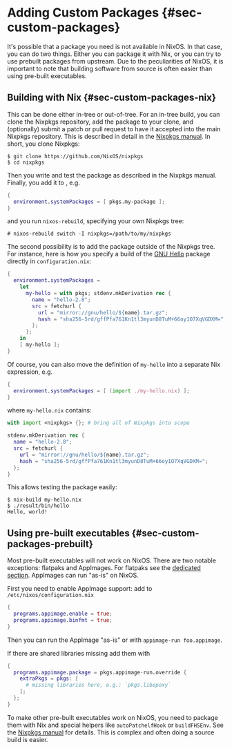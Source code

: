 # Adding Custom Packages {#sec-custom-packages}

It's possible that a package you need is not available in NixOS. In that
case, you can do two things. Either you can package it with Nix, or you can try
to use prebuilt packages from upstream. Due to the peculiarities of NixOS, it
is important to note that building software from source is often easier than
using pre-built executables.

## Building with Nix {#sec-custom-packages-nix}

This can be done either in-tree or out-of-tree. For an in-tree build, you can
clone the Nixpkgs repository, add the package to your clone, and (optionally)
submit a patch or pull request to have it accepted into the main Nixpkgs
repository. This is described in detail in the [Nixpkgs
manual](https://nixos.org/nixpkgs/manual). In short, you clone Nixpkgs:

```ShellSession
$ git clone https://github.com/NixOS/nixpkgs
$ cd nixpkgs
```

Then you write and test the package as described in the Nixpkgs manual.
Finally, you add it to [](#opt-environment.systemPackages), e.g.

```nix
{
  environment.systemPackages = [ pkgs.my-package ];
}
```

and you run `nixos-rebuild`, specifying your own Nixpkgs tree:

```ShellSession
# nixos-rebuild switch -I nixpkgs=/path/to/my/nixpkgs
```

The second possibility is to add the package outside of the Nixpkgs
tree. For instance, here is how you specify a build of the
[GNU Hello](https://www.gnu.org/software/hello/) package directly in
`configuration.nix`:

```nix
{
  environment.systemPackages =
    let
      my-hello = with pkgs; stdenv.mkDerivation rec {
        name = "hello-2.8";
        src = fetchurl {
          url = "mirror://gnu/hello/${name}.tar.gz";
          hash = "sha256-5rd/gffPfa761Kn1tl3myunD8TuM+66oy1O7XqVGDXM=";
        };
      };
    in
    [ my-hello ];
}
```

Of course, you can also move the definition of `my-hello` into a
separate Nix expression, e.g.

```nix
{
  environment.systemPackages = [ (import ./my-hello.nix) ];
}
```

where `my-hello.nix` contains:

```nix
with import <nixpkgs> {}; # bring all of Nixpkgs into scope

stdenv.mkDerivation rec {
  name = "hello-2.8";
  src = fetchurl {
    url = "mirror://gnu/hello/${name}.tar.gz";
    hash = "sha256-5rd/gffPfa761Kn1tl3myunD8TuM+66oy1O7XqVGDXM=";
  };
}
```

This allows testing the package easily:

```ShellSession
$ nix-build my-hello.nix
$ ./result/bin/hello
Hello, world!
```

## Using pre-built executables {#sec-custom-packages-prebuilt}

Most pre-built executables will not work on NixOS. There are two notable
exceptions: flatpaks and AppImages. For flatpaks see the [dedicated
section](#module-services-flatpak). AppImages can run "as-is" on NixOS.

First you need to enable AppImage support: add to `/etc/nixos/configuration.nix`

```nix
{
  programs.appimage.enable = true;
  programs.appimage.binfmt = true;
}
```

Then you can run the AppImage "as-is" or with `appimage-run foo.appimage`.

If there are shared libraries missing add them with

```nix
{
  programs.appimage.package = pkgs.appimage-run.override {
    extraPkgs = pkgs: [
      # missing libraries here, e.g.: `pkgs.libepoxy`
    ];
  };
}
```

To make other pre-built executables work on NixOS, you need to package them
with Nix and special helpers like `autoPatchelfHook` or `buildFHSEnv`. See
the [Nixpkgs manual](https://nixos.org/nixpkgs/manual) for details. This
is complex and often doing a source build is easier.
